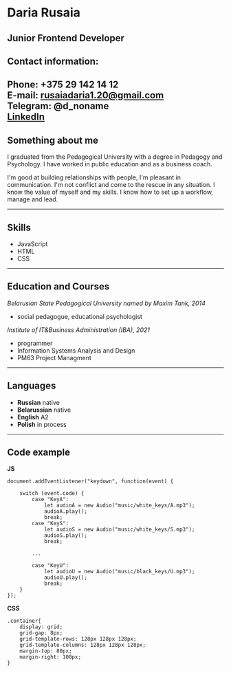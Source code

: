 # __Daria Rusaia__
## **Junior Frontend Developer**
## Contact information:
__Phone:__ +375 29 142 14 12  
__E-mail:__ rusaiadaria1.20@gmail.com  
__Telegram:__ @d_noname  
[LinkedIn](https://www.linkedin.com/in/daria-rusaia/)
---
## Something about me
I graduated from the Pedagogical University with a degree in Pedagogy and Psychology. I have worked in public education and as a business coach.

I'm good at building relationships with people, I'm pleasant in communication. I'm not conflict and come to the rescue in any situation. I know the value of myself and my skills. I know how to set up a workflow, manage and lead.

---
## Skills 
* JavaScript  
* HTML  
* CSS
---
## Education and Courses

*Belarusian State Pedagogical University named by Maxim Tank, 2014*
* social pedagogue, educational psychologist

*Institute of IT&Business Administration (IBA), 2021*
* programmer
* Information Systems Analysis and Design
* PM63 Project Managment
---
## Languages
* __Russian__ native  
* __Belarussian__ native
* __English__ A2
* __Polish__ in process
---
## Code example

**JS**
```
document.addEventListener("keydown", function(event) {

    switch (event.code) {
        case "KeyA":
            let audioA = new Audio("music/white_keys/A.mp3");
            audioA.play();
            break;
        case "KeyS":
            let audioS = new Audio("music/white_keys/S.mp3");
            audioS.play();
            break;

        ... 

        case "KeyU":
            let audioU = new Audio("music/black_keys/U.mp3");
            audioU.play();
            break;
    }
});
```
**CSS**
```
.container{
    display: grid;
    grid-gap: 8px;
    grid-template-rows: 128px 128px 128px;
    grid-template-columns: 128px 128px 128px;
    margin-top: 80px;
    margin-right: 100px;
}
```